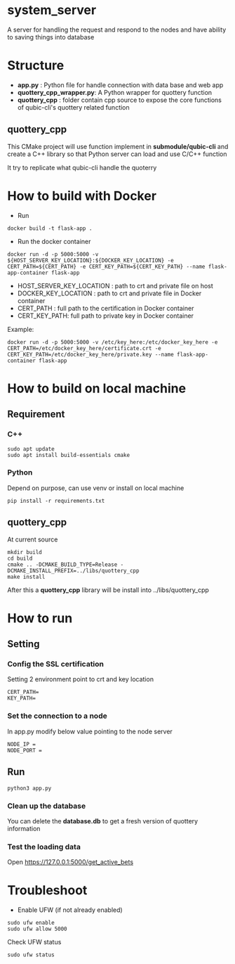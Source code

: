 # system_server

A server for handling the request and respond to the nodes and have ability to saving things into database

# Structure
- **app.py** : Python file for handle connection with data base and web app
- **quottery_cpp_wrapper.py**: A Python wrapper for quottery function
- **quottery_cpp** : folder contain cpp source to expose the core functions of qubic-cli's quottery related function

## quottery_cpp

This CMake project will use function implement in **submodule/qubic-cli** and create a C++ library so that Python server can load and use C/C++ function

It try to replicate what qubic-cli handle the quoterry

# How to build with Docker

- Run
```commandline
docker build -t flask-app .
```

- Run the docker container
```commandline
docker run -d -p 5000:5000 -v ${HOST_SERVER_KEY_LOCATION}:${DOCKER_KEY_LOCATION} -e CERT_PATH=${CERT_PATH} -e CERT_KEY_PATH=${CERT_KEY_PATH} --name flask-app-container flask-app
```

- HOST_SERVER_KEY_LOCATION : path to crt and private file on host
- DOCKER_KEY_LOCATION : path to crt and private file in Docker container
- CERT_PATH : full path to the certification in Docker container
- CERT_KEY_PATH: full path to private key in Docker container

Example:
```
docker run -d -p 5000:5000 -v /etc/key_here:/etc/docker_key_here -e CERT_PATH=/etc/docker_key_here/certificate.crt -e CERT_KEY_PATH=/etc/docker_key_here/private.key --name flask-app-container flask-app
```

# How to build on local machine

## Requirement

### C++
```
sudo apt update
sudo apt install build-essentials cmake
```

### Python

Depend on purpose, can use venv or install on local machine
```
pip install -r requirements.txt
```

## quottery_cpp
At current source

```
mkdir build
cd build
cmake .. -DCMAKE_BUILD_TYPE=Release -DCMAKE_INSTALL_PREFIX=../libs/quottery_cpp
make install
```
After this a **quottery_cpp** library will be install into ../libs/quottery_cpp

# How to run

## Setting

### Config the SSL certification
Setting 2 environment point to crt and key location

```
CERT_PATH=
KEY_PATH=
```

### Set the connection to a node
In app.py modify below value pointing to the node server

```
NODE_IP =
NODE_PORT =
```

## Run

```
python3 app.py
```

### Clean up the database

You can delete the **database.db** to get a fresh version of quottery information

### Test the loading data
Open https://127.0.0.1:5000/get_active_bets

# Troubleshoot

- Enable UFW (if not already enabled)
```commandline
sudo ufw enable
sudo ufw allow 5000
```

Check UFW status
```commandline
sudo ufw status
```